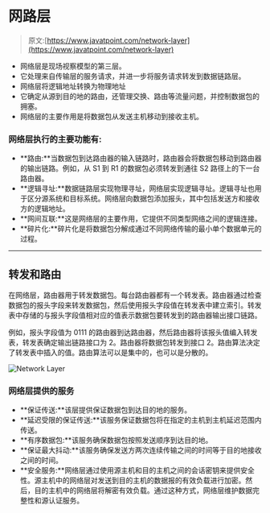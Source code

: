 # 网路层

> 原文:[https://www.javatpoint.com/network-layer](https://www.javatpoint.com/network-layer)

*   网络层是现场视察模型的第三层。
*   它处理来自传输层的服务请求，并进一步将服务请求转发到数据链路层。
*   网络层将逻辑地址转换为物理地址
*   它确定从源到目的地的路由，还管理交换、路由等流量问题，并控制数据包的拥塞。
*   网络层的主要作用是将数据包从发送主机移动到接收主机。

### 网络层执行的主要功能有:

*   **路由:**当数据包到达路由器的输入链路时，路由器会将数据包移动到路由器的输出链路。例如，从 S1 到 R1 的数据包必须转发到通往 S2 路径上的下一台路由器。
*   **逻辑寻址:**数据链路层实现物理寻址，网络层实现逻辑寻址。逻辑寻址也用于区分源系统和目标系统。网络层向数据包添加报头，其中包括发送方和接收方的逻辑地址。
*   **网间互联:**这是网络层的主要作用，它提供不同类型网络之间的逻辑连接。
*   **碎片化:**碎片化是将数据包分解成通过不同网络传输的最小单个数据单元的过程。

* * *

## 转发和路由

在网络层，路由器用于转发数据包。每台路由器都有一个转发表。路由器通过检查数据包的报头字段来转发数据包，然后使用报头字段值在转发表中建立索引。转发表中存储的与报头字段值相对应的值表示数据包要转发到的路由器输出接口链路。

例如，报头字段值为 0111 的路由器到达路由器，然后路由器将该报头值编入转发表，转发表确定输出链路接口为 2。路由器将数据包转发到接口 2。路由算法决定了转发表中插入的值。路由算法可以是集中的，也可以是分散的。

![Network Layer](../Images/d91ba0fe22500b673084de89dac9003a.png)

### 网络层提供的服务

*   **保证传送:**该层提供保证数据包到达目的地的服务。
*   **延迟受限的保证传送:**该服务保证数据包将在指定的主机到主机延迟范围内传送。
*   **有序数据包:**该服务确保数据包按照发送顺序到达目的地。
*   **保证最大抖动:**该服务确保发送方两次连续传输之间的时间等于目的地接收之间的时间。
*   **安全服务:**网络层通过使用源主机和目的主机之间的会话密钥来提供安全性。源主机中的网络层对发送到目的主机的数据报的有效负载进行加密。然后，目的主机中的网络层将解密有效负载。通过这种方式，网络层维护数据完整性和源认证服务。